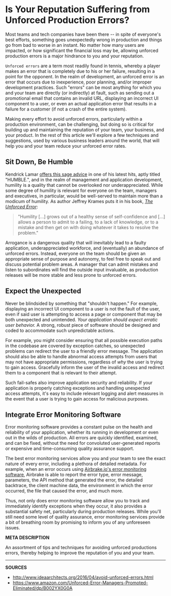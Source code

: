 # Is Your Reputation Suffering from Unforced Production Errors?

Most teams and tech companies have been there -- in spite of everyone's best efforts, something goes unexpectedly wrong in production and things go from bad to worse in an instant.  No matter how many users are impacted, or how significant the financial loss may be, allowing unforced production errors is a major hindrance to you and your reputation.

`Unforced errors` are a term most readily found in tennis, whereby a player makes an error that is completely due to his or her failure, resulting in a point for the opponent.  In the realm of development, an unforced error is an error that occurs due to inexperience, poor planning, and/or improper development practices.  Such "errors" can be most anything for which you and your team are directly (or indirectly) at fault, such as sending out a promotional email that contains an invalid URL, displaying an incorrect UI component to a user, or even an actual application error that results in a failure for a customer (if not a crash of the entire system).

Making every effort to avoid unforced errors, particularly within a production environment, can be challenging, but doing so is critical for building up and maintaining the reputation of your team, your business, and your product.  In the rest of this article we'll explore a few techniques and suggestions, used by various business leaders around the world, that will help you and your team reduce your unforced error rates.

## Sit Down, Be Humble

Kendrick Lamar [offers this sage advice](https://www.youtube.com/watch?v=tvTRZJ-4EyI) in one of his latest hits, aptly titled "HUMBLE.", and in the realm of management and application development, humility is a quality that cannot be overlooked nor underappreciated.  While some degree of humility is relevant for everyone on the team, managers and executives, in particular, would be well-served to maintain more than a modicum of humility.  As author Jeffrey Krames puts it in his book, [_The Unforced Error_](http://jeffreykrames.com/books-by-jk/the-unforced-error/):

> "Humility [...] grows out of a healthy sense of self-confidence and [...] allows a person to admit to a failing, to a lack of knowledge, or to a mistake and then get on with doing whatever it takes to resolve the problem."

Arrogance is a dangerous quality that will inevitably lead to a faulty application, underappreciated workforce, and (eventually) an abundance of unforced errors.  Instead, everyone on the team should be given an appropriate sense of purpose and autonomy, to feel free to speak out and discuss potential problem areas.  A manager that can admit mistakes and listen to subordinates will find the outside input invaluable, as production releases will be more stable and less prone to unforced errors.

## Expect the Unexpected

Never be blindsided by something that "shouldn't happen."  For example, displaying an incorrect UI component to a user is not the fault of the user, even if said user is attempting to access a page or component that may be both unexpected and unintended.  _Your application should expect erratic user behavior._  A strong, robust piece of software should be designed and coded to accommodate such unpredictable actions.  

For example, you might consider ensuring that all possible execution paths in the codebase are covered by exception catches, so unexpected problems can redirect the user to a friendly error message.  The application should also be able to handle abnormal access attempts from users that may not have appropriate permissions, regardless of _why_ the user is trying to gain access.  Gracefully inform the user of the invalid access and redirect them to a component that is relevant to their attempt.

Such fail-safes also improve application security and reliability.  If your application is properly catching exceptions and handling unexpected access attempts, it's easy to include relevant logging and alert measures in the event that a user is trying to gain access for malicious purposes.

## Integrate Error Monitoring Software

Error monitoring software provides a constant pulse on the health and reliability of your application, whether its running in development or even out in the wilds of production.  All errors are quickly identified, examined, and can be fixed, without the need for convoluted user-generated reports or expensive and time-consuming quality assurance support.

The best error monitoring services allow you and your team to see the exact nature of every error, including a plethora of detailed metadata.  For example, when an error occurs using <a class="js-cta-utm" href="https://airbrake.io/?utm_source=sitepoint&amp;utm_medium=end-post&amp;utm_campaign=airbrake-unforced-error">Airbrake.io's error monitoring software</a>, Airbrake is able to report the error type, error message, parameters, the API method that generated the error, the detailed backtrace, the client machine data, the environment in which the error occurred, the file that caused the error, and much more.

Thus, not only does error monitoring software allow you to track and immediately identify exceptions when they occur, it also provides a substantial safety net, particularly during production releases.  While you'll still need some level of quality assurance, error monitoring services provide a bit of breathing room by promising to inform you of any unforeseen issues.

__META DESCRIPTION__

An assortment of tips and techniques for avoiding unforced productions errors, thereby helping to improve the reputation of you and your team.

---

__SOURCES__

- http://www.ideaarchitects.org/2016/04/avoid-unforced-errors.html
- https://www.amazon.com/Unforced-Error-Managers-Promoted-Eliminated/dp/B002YX0G0A